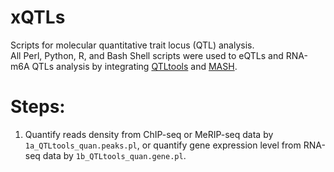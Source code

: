 # xQTLs
Scripts for molecular quantitative trait locus (QTL) analysis.                               
All Perl, Python, R, and Bash Shell scripts were used to eQTLs and RNA-m6A QTLs analysis by integrating [QTLtools](https://github.com/qtltools/qtltools) and [MASH](https://github.com/stephenslab/mashr).
    
# Steps:     
1. Quantify reads density from ChIP-seq or MeRIP-seq data by `1a_QTLtools_quan.peaks.pl`, or quantify gene expression level from RNA-seq data by `1b_QTLtools_quan.gene.pl`.  
